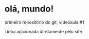 # olá, mundo!
 primeiro repositório do git, videoaula #1 
 
 Linha adicionada diretamente pelo site
